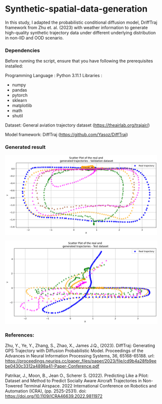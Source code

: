 # Synthetic-spatial-data-generation
In this study, I adapted the probabilistic conditional diffusion model, DriffTraj framework from Zhu et. al. (2023) with weather information to generate high-quality synthetic trajectory data under different underlying distribution in non-IID and OOD scenario.

### Dependencies
Before running the script, ensure that you have following the prerequisites installed:

Programming Language  : Python 3.11.1
Libraries :
* numpy                 
* pandas                
* pytorch               
* sklearn               
* matplotlib            
* math                  
* shutil                

Dataset: General aviation trajectory dataset (https://theairlab.org/trajair/)

Model framework: DiffTraj (https://github.com/Yasoz/DiffTraj)

### Generated result

![Validation set generation result](https://github.com/bonjer-26/Synthetic-spatial-data-generation/blob/main/traj_val.png?raw=true)

![Test set generation result](https://github.com/bonjer-26/Synthetic-spatial-data-generation/blob/main/traj_test.png?raw=true)


### References:
Zhu, Y., Ye, Y., Zhang, S., Zhao, X., James J.Q., (2023). DiffTraj: Generating GPS Trajectory with Diffusion Probabilistic Model. Proceedings of the Advances in Neural Information Processing Systems, 36, 65168-65188. url: https://proceedings.neurips.cc/paper_files/paper/2023/file/cd9b4a28fb9eebe0430c3312a4898a41-Paper-Conference.pdf

Patrikar, J., Moon, B., Jean O., Scherer S. (2022). Predicting Like a Pilot: Dataset and Method to Predict Socially Aware Aircraft Trajectories in Non-Towered Terminal Airspace. 2022 International Conference on Robotics and Automation (ICRA), (pp. 2525-2531). doi: https://doi.org/10.1109/ICRA46639.2022.9811972







